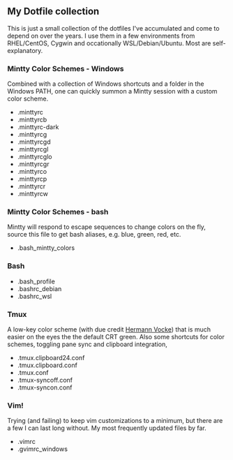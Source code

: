 ## My Dotfile collection ##

This is just a small collection of the dotfiles I've accumulated and come to depend on over the years. I use them in a few environments from RHEL/CentOS, Cygwin and occationally WSL/Debian/Ubuntu. Most are self-explanatory. 

### Mintty Color Schemes - Windows ###

Combined with a collection of Windows shortcuts and a folder in the Windows PATH, one can quickly summon a Mintty session with a custom color scheme.

* .minttyrc
* .minttyrcb
* .minttyrc-dark
* .minttyrcg
* .minttyrcgd
* .minttyrcgl
* .minttyrcglo
* .minttyrcgr
* .minttyrco
* .minttyrcp
* .minttyrcr
* .minttyrcw

### Mintty Color Schemes - bash ###
Mintty will respond to escape sequences to change colors on the fly, source this file to get bash aliases, e.g. blue, green, red, etc.

* .bash_mintty_colors

### Bash ###
* .bash_profile
* .bashrc_debian
* .bashrc_wsl

### Tmux ###
A low-key color scheme (with due credit [Hermann Vocke](http://www.hamvocke.com/blog/a-guide-to-customizing-your-tmux-conf)) that is much easier on the eyes the the default CRT green. Also some shortcuts for color schemes, toggling pane sync and clipboard integration, 

* .tmux.clipboard24.conf
* .tmux.clipboard.conf
* .tmux.conf
* .tmux-syncoff.conf
* .tmux-syncon.conf

### Vim! ###
Trying (and failing) to keep vim customizations to a minimum, but there are a few I can last long without. My most frequently updated files by far.

* .vimrc
* .gvimrc_windows

